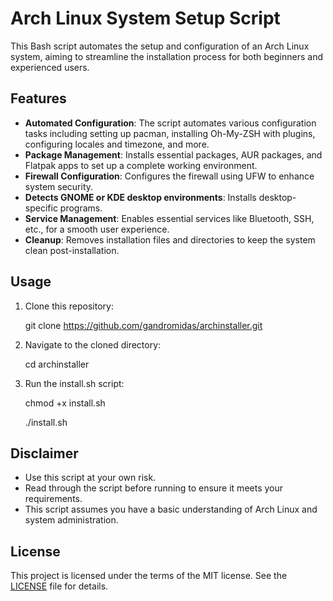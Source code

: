 # Arch Linux System Setup Script

This Bash script automates the setup and configuration of an Arch Linux system, aiming to streamline the installation process for both beginners and experienced users.

## Features

- **Automated Configuration**: The script automates various configuration tasks including setting up pacman, installing Oh-My-ZSH with plugins, configuring locales and timezone, and more.
- **Package Management**: Installs essential packages, AUR packages, and Flatpak apps to set up a complete working environment.
- **Firewall Configuration**: Configures the firewall using UFW to enhance system security.
- **Detects GNOME or KDE desktop environments**: Installs desktop-specific programs.
- **Service Management**: Enables essential services like Bluetooth, SSH, etc., for a smooth user experience.
- **Cleanup**: Removes installation files and directories to keep the system clean post-installation.

## Usage
1. Clone this repository:

   git clone https://github.com/gandromidas/archinstaller.git

2. Navigate to the cloned directory:

   cd archinstaller

3. Run the install.sh script:

   chmod +x install.sh

   ./install.sh

## Disclaimer
- Use this script at your own risk. 
- Read through the script before running to ensure it meets your requirements.
- This script assumes you have a basic understanding of Arch Linux and system administration.

## License
This project is licensed under the terms of the MIT license. See the [LICENSE](LICENSE) file for details.
